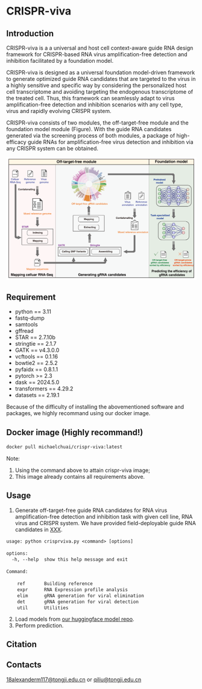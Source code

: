 # CRISPR-viva

## Introduction
CRISPR-viva is a a universal and host cell context-aware guide RNA design framework for CRISPR-based RNA virus amplification-free detection and inhibition facilitated by a foundation model.

CRISPR-viva is designed as a universal foundation model-driven framework to generate optimized guide RNA candidates that are targeted to the virus in a highly sensitive and specific way by considering the personalized host cell transcriptome and avoiding targeting the endogenous transcriptome of the treated cell. Thus, this framework can seamlessly adapt to virus amplification-free detection and inhibition scenarios with any cell type, virus and rapidly evolving CRISPR system. 

CRISPR-viva consists of two modules, the off-target-free module and the foundation model module (Figure). With the guide RNA candidates generated via the screening process of both modules, a package of high-efficacy guide RNAs for amplification-free virus detection and inhibition via any CRISPR system can be obtained.

![CRISPR-viva Schema](images/fig1.png)


## Requirement
* python == 3.11
* fastq-dump
* samtools
* gffread
* STAR == 2.7.10b
* stringtie == 2.1.7
* GATK == v4.3.0.0
* vcftools == 0.1.16
* bowtie2 == 2.5.2
* pyfaidx == 0.8.1.1
* pytorch >= 2.3
* dask == 2024.5.0
* transformers == 4.29.2
* datasets == 2.19.1

Because of the difficulty of installing the abovementioned software and packages, we highly recommand using our docker image.

## Docker image (Highly recommand!)
```bash
docker pull michaelchuai/crispr-viva:latest
```
Note:
1. Using the command above to attain crispr-viva image;
2. This image already contains all requirements above. 

## Usage
1. Generate off-target-free guide RNA candidates for RNA virus amplification-free detection and inhibition task with given cell line, RNA virus and CRISPR system. We have provided field-deployable guide RNA candidates in [XXX](https://test/).

```
usage: python crisprviva.py <command> [options]

options:
  -h, --help  show this help message and exit

Command:
  
    ref       Building reference
    expr      RNA Expression profile analysis
    elim      gRNA generation for viral elimination
    det       gRNA generation for viral detection
    util      Utilities
```

2. Load models from [our huggingface model repo](https://test/).
3. Perform prediction.



## Citation


## Contacts
18alexanderm117@tongji.edu.cn or qiliu@tongji.edu.cn